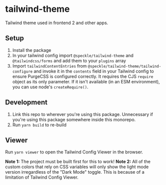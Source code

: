 # tailwind-theme

Tailwind theme used in frontend 2 and other apps.

## Setup

1. Install the package
1. In your tailwind config import `@speckle/tailwind-theme` and `@tailwindcss/forms` and add them to your `plugins` array
1. Import `tailwindContentEntries` from `@speckle/tailwind-theme/tailwind-configure` and invoke it in the `contents` field in your Tailwind config to ensure PurgeCSS is configured correctly. It requires the CJS `require` object as its only parameter. If it isn't available (in an ESM environment), you can use node's `createRequire()`.

## Development

1. Link this repo to wherever you're using this package. Unnecessary if you're using this package somewhere inside this monorepo.
1. Run `yarn build` to re-build

## Viewer

Run `yarn viewer` to open the Tailwind Config Viewer in the browser.

**Note 1:** The project must be built first for this to work!
**Note 2:** All of the custom colors that rely on CSS variables will only show the light mode version irregardless of the "Dark Mode" toggle. This is because of a limitation of Tailwind Config Viewer.
